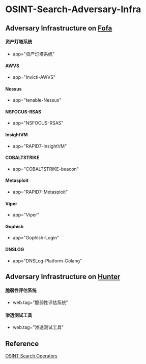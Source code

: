 # OSINT-Search-Adversary-Infra

## Adversary Infrastructure on [Fofa](https://fofa.info/)

#### 资产灯塔系统

- app="资产灯塔系统"

#### AWVS

- app="Invicti-AWVS"

#### Nessus

- app="tenable-Nessus"

#### NSFOCUS-RSAS

- app="NSFOCUS-RSAS"

#### InsightVM

- app="RAPID7-insightVM"

#### COBALTSTRIKE

- app="COBALTSTRIKE-beacon"

#### Metasploit

- app="RAPID7-Metasploit"

#### Viper

- app="Viper"

#### Gophish

- app="Gophish-Login" 

#### DNSLOG

- app="DNSLog-Platform-Golang"

## Adversary Infrastructure on [Hunter](https://hunter.qianxin.com/)

#### 脆弱性评估系统

- web.tag="脆弱性评估系统"

#### 渗透测试工具

- web.tag="渗透测试工具"

## Reference

[OSINT Search Operators](https://github.com/BushidoUK/OSINT-SearchOperators)